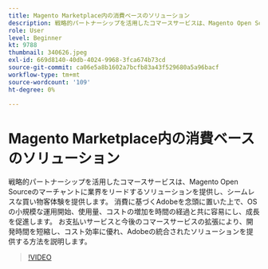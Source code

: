 ```yaml
---
title: Magento Marketplace内の消費ベースのソリューション
description: 戦略的パートナーシップを活用したコマースサービスは、Magento Open Sourceの業界をリードするソリューションを提供し、シームレスな買い物客体験を実現します（説明は 60 ～ 160 文字にする必要があります）。
role: User
level: Beginner
kt: 9788
thumbnail: 340626.jpeg
exl-id: 669d8140-40db-4024-9968-3fca674b73cd
source-git-commit: ca06e5a8b1602a7bcfb83a43f529680a5a96bacf
workflow-type: tm+mt
source-wordcount: '109'
ht-degree: 0%

---
```


# Magento Marketplace内の消費ベースのソリューション

戦略的パートナーシップを活用したコマースサービスは、Magento Open Sourceのマーチャントに業界をリードするソリューションを提供し、シームレスな買い物客体験を提供します。 消費に基づくAdobeを念頭に置いた上で、OS の小規模な運用開始、使用量、コストの増加を時間の経過と共に容易にし、成長を促進します。 お支払いサービスと今後のコマースサービスの拡張により、開発時間を短縮し、コスト効率に優れ、Adobeの統合されたソリューションを提供する方法を説明します。

>[!VIDEO](https://video.tv.adobe.com/v/340626/?quality=12&learn=on)
